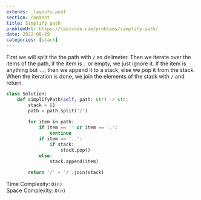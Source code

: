 ```yaml
---
extends: _layouts.post
section: content
title: Simplify path
problemUrl: https://leetcode.com/problems/simplify-path/
date: 2022-08-29
categories: [stack]
---
```


First we will split the the path with `/` as delimeter. Then we iterate over the items of the path, if the item is `.` or empty, we just ignore it. If the item is anything but `..`, then we append it to a stack, else we pop it from the stack. When the iteration is done, we join the elements of the stack with `/` and return.

```python
class Solution:
    def simplifyPath(self, path: str) -> str:
        stack = []
        path = path.split('/')
        
        for item in path:
            if item == '' or item == '.':
                continue
            if item == '..':
                if stack: 
                    stack.pop()
            else:
                stack.append(item)
        
        return '/' + '/'.join(stack)
```

Time Complexity: `O(n)` <br/>
Space Complexity: `O(n)`